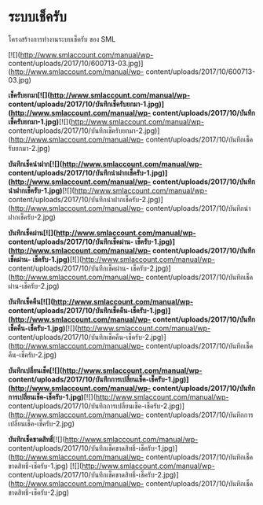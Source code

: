 # ระบบเช็ครับ

โครงสร้างการทำงานระบบเช็ครับ ของ SML

[![](http://www.smlaccount.com/manual/wp-
content/uploads/2017/10/600713-03.jpg)](http://www.smlaccount.com/manual/wp-
content/uploads/2017/10/600713-03.jpg)



**เช็ครับยกมา[![](http://www.smlaccount.com/manual/wp-
content/uploads/2017/10/บันทึกเช็ครับยกมา-1.jpg)](http://www.smlaccount.com/manual/wp-
content/uploads/2017/10/บันทึกเช็ครับยกมา-1.jpg)**[![](http://www.smlaccount.com/manual/wp-
content/uploads/2017/10/บันทึกเช็ครับยกมา-2.jpg)](http://www.smlaccount.com/manual/wp-
content/uploads/2017/10/บันทึกเช็ครับยกมา-2.jpg)



**บันทึกเช็คนำฝาก[![](http://www.smlaccount.com/manual/wp-
content/uploads/2017/10/บันทึกนำฝากเช็ครับ-1.jpg)](http://www.smlaccount.com/manual/wp-
content/uploads/2017/10/บันทึกนำฝากเช็ครับ-1.jpg)**[![](http://www.smlaccount.com/manual/wp-
content/uploads/2017/10/บันทึกนำฝากเช็ครับ-2.jpg)](http://www.smlaccount.com/manual/wp-
content/uploads/2017/10/บันทึกนำฝากเช็ครับ-2.jpg)



**บันทึกเช็คผ่าน[![](http://www.smlaccount.com/manual/wp-
content/uploads/2017/10/บันทึกเช็คผ่าน-
เช็ครับ-1.jpg)](http://www.smlaccount.com/manual/wp-
content/uploads/2017/10/บันทึกเช็คผ่าน-
เช็ครับ-1.jpg)**[![](http://www.smlaccount.com/manual/wp-
content/uploads/2017/10/บันทึกเช็คผ่าน-
เช็ครับ-2.jpg)](http://www.smlaccount.com/manual/wp-
content/uploads/2017/10/บันทึกเช็คผ่าน-เช็ครับ-2.jpg)



**บันทึกเช็คคืน[![](http://www.smlaccount.com/manual/wp-
content/uploads/2017/10/บันทึกเช็คคืน-เช็ครับ-1.jpg)](http://www.smlaccount.com/manual/wp-
content/uploads/2017/10/บันทึกเช็คคืน-เช็ครับ-1.jpg)**[![](http://www.smlaccount.com/manual/wp-
content/uploads/2017/10/บันทึกเช็คคืน-เช็ครับ-2.jpg)](http://www.smlaccount.com/manual/wp-
content/uploads/2017/10/บันทึกเช็คคืน-เช็ครับ-2.jpg)



**บันทึกเปลี่ยนเช็ค[![](http://www.smlaccount.com/manual/wp-
content/uploads/2017/10/บันทึกการเปลี่ยนเช็ค-เช็ครับ-1.jpg)](http://www.smlaccount.com/manual/wp-
content/uploads/2017/10/บันทึกการเปลี่ยนเช็ค-เช็ครับ-1.jpg)**[![](http://www.smlaccount.com/manual/wp-
content/uploads/2017/10/บันทึกการเปลี่ยนเช็ค-เช็ครับ-2.jpg)](http://www.smlaccount.com/manual/wp-
content/uploads/2017/10/บันทึกการเปลี่ยนเช็ค-เช็ครับ-2.jpg)



**บันทึกเช็คขาดสิทธิ์**[![](http://www.smlaccount.com/manual/wp-
content/uploads/2017/10/บันทึกเช็คขาดสิทธิ์-เช็ครับ-1.jpg)](http://www.smlaccount.com/manual/wp-
content/uploads/2017/10/บันทึกเช็คขาดสิทธิ์-เช็ครับ-1.jpg)
[![](http://www.smlaccount.com/manual/wp-
content/uploads/2017/10/บันทึกเช็คขาดสิทธิ์-เช็ครับ-2.jpg)](http://www.smlaccount.com/manual/wp-
content/uploads/2017/10/บันทึกเช็คขาดสิทธิ์-เช็ครับ-2.jpg)







